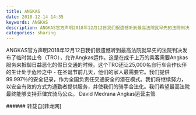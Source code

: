 ```yaml
---
title: ANGKAS
date: 2018-12-14 14:35
keywords: ANGKAS
description: ANGKAS官方声明2018年12月12日我们很遗憾听到最高法院就早先的法院判决发布了临时禁止令（TRO），允许Angkas运作。这是在成千上万的乘客需要Angkas服务来抵御日益恶化的假日交通的时候。这个TRO还让25,000名自行车合作伙伴的生计处于危险之中 - 在圣诞节前几天，他们的家人最需要它。我们提供99.997％的安全记录，作为全国负责任交通安全的潜在模式。我们将继续努力，以安全有效的方式为通勤者提供服务，并使我们的骑手合法化。我们希望最高法院最终能够支持菲律宾骑马公众。 David Medrana Angkas运营主管
categories: sharing
---
```

<td class="t_f" id="postmessage_2470086">

ANGKAS官方声明2018年12月12日我们很遗憾听到最高法院就早先的法院判决发布了临时禁止令（TRO），允许Angkas运作。这是在成千上万的乘客需要Angkas服务来抵御日益恶化的假日交通的时候。这个TRO还让25,000名自行车合作伙伴的生计处于危险之中 - 在圣诞节前几天，他们的家人最需要它。我们提供99.997％的安全记录，作为全国负责任交通安全的潜在模式。我们将继续努力，以安全有效的方式为通勤者提供服务，并使我们的骑手合法化。我们希望最高法院最终能够支持菲律宾骑马公众。 David Medrana Angkas运营主管<br/>
<img alt="" border="0" class="zoom" data-cf-modified-0f9d419b53f225ea07c63a71-="" file="http://www.flw.ph/data/appbyme/upload/image/201812/14/vtCCLcfbquj3.jpg" id="aimg_VSBiX" lazyloadthumb="1" onclick="" onmouseover="" src="http://www.flw.ph/data/appbyme/upload/image/201812/14/vtCCLcfbquj3.jpg"/><br/>
</td>
###### 转载自[菲龙网]